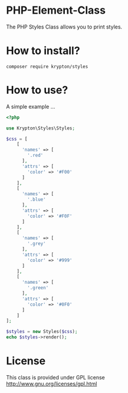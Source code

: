 PHP-Element-Class
=================

The PHP Styles Class allows you to print styles.

How to install?
=====

```shell
composer require krypton/styles
```

How to use?
=====

A simple example ...

```php
<?php

use Krypton\Styles\Styles;

$css = [
    [
      'names' => [
        '.red'
      ],
      'attrs' => [
        'color' => '#F00'
      ]
    ],
    [
      'names' => [
        '.blue'
      ],
      'attrs' => [
        'color' => '#F0F'
      ]
    ],
    [
      'names' => [
        '.grey'
      ],
      'attrs' => [
        'color' => '#999'
      ]
    ],
    [
      'names' => [
        '.green'
      ],
      'attrs' => [
        'color' => '#0F0'
      ]
    ]
];

$styles = new Styles($css);
echo $styles->render();
```    

License
=======

This class is provided under GPL license http://www.gnu.org/licenses/gpl.html
